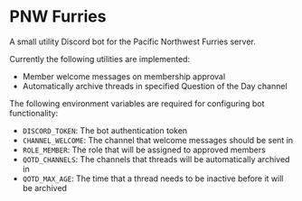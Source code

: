 # PNW Furries
A small utility Discord bot for the Pacific Northwest Furries server.

Currently the following utilities are implemented:
- Member welcome messages on membership approval
- Automatically archive threads in specified Question of the Day channel

The following environment variables are required for configuring bot functionality:
- `DISCORD_TOKEN`: The bot authentication token
- `CHANNEL_WELCOME`: The channel that welcome messages should be sent in
- `ROLE_MEMBER`: The role that will be assigned to approved members
- `QOTD_CHANNELS`: The channels that threads will be automatically archived in
- `QOTD_MAX_AGE`: The time that a thread needs to be inactive before it will be archived
